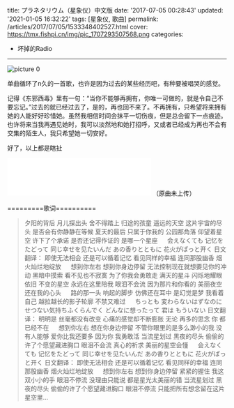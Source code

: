 title: プラネタリウム（星象仪）中文版
date: '2017-07-05 00:28:43'
updated: '2021-01-05 16:32:22'
tags: [星象仪, 歌曲]
permalink: /articles/2017/07/05/1533348402527.html
cover: https://tmx.fishpi.cn/img/pic_1707293507568.png
categories: 
- 坏掉的Radio
---
![picture 0](https://tmx.fishpi.cn/img/pic_1707293507568.png)  


单曲循环了n久的一首歌，也许是因为过去的某些经历吧，有种要被唱哭的感觉。

记得《东邪西毒》里有一句：“当你不能够再拥有，你唯一可做的，就是令自己不要忘记。”过去的就已经过去了，是的，再也回不来了。不再拥有，只希望将来拥有她的人能好好珍惜她。虽然我相信时间会抹平一切伤痕，但是总会留下一点痕迹。也许将来当我再遇见她时，我可以淡然地和她打招呼，又或者已经成为再也不会有交集的陌生人，我只希望她一切安好。

<!--more-->

好了，以上都是瞎扯

<iframe frameborder="no" border="0" marginwidth="0" marginheight="0" width=330 height=86 src="//music.163.com/outchain/player?type=2&id=464449084&auto=1&height=66"></iframe>
（原曲未上传）

=========歌词==========

> 夕阳的背后 月儿探出头 舍不得踏上 归途的孩童
> 遥远的天空 这片宇宙的尽头 是否会有你静静在等候
> 夏天的最后 只属于你我的 公园那角落
> 仰望着星空 许下了个承诺 是否还记得作证的 是哪一个星座
> &emsp;
> 会えなくても 记忆をたどって 同じ幸せを见たいんだ
> あの香りとともに 花火がぱっと开く
> 日文翻译：
> 即使无法相会 还是可以循着记忆 看见同样的幸福
> 连同那股幽香 烟火灿烂地绽放
> &emsp;
> 想到你左右 想到你身边停留 无法控制现在就想要见你的冲动
> 黑暗中摸索 看不见也不寂寞 为了你我会勇敢走
> 满天的星斗 闪烁地耀眼依旧 不变的星空 永远在这里陪我
> 眼泪不会流 因为那片和你看的 美丽夜空还在我的心头
> &emsp;
> 路的那一头 响起的脚步 仿佛还在耳中 是幻觉是梦
> 我看着自己 越拉越长的影子轮廓 不禁又难过
> &emsp;
> ちっとも 変わらないはずなのに せつない気持ちふくらんでく
> どんなに想ったって 君は もういない
> 日文翻译：
> 明明是 丝毫都没有改变 心痛的感觉却不断膨胀
> 无论 再多的思念 你 都已经不在
> &emsp;
> 想到你左右 想在你身边停留 不管你眼里的是多么渺小的我
> 没有人能够 爱你比我还要多 因为你 我勇敢活
> 当流星划过 黑夜的尽头 偷偷的许了个愿望藏进胸口
> 眼泪不会流 真心的祈求 美丽的星空会懂
> &emsp;
> 会えなくても 记忆をたどって 同じ幸せを见たいんだ
> あの香りとともに 花火がぱっと开く
> 日文翻译：
> 即使无法相会 还是可以循着记忆 看见同样的幸福
> 连同那股幽香 烟火灿烂地绽放
> &emsp;
> 想到你左右 想到你身边停留 紧紧的握住 我这双小小的手
> 眼泪不停流 没理由只能说 都是星光太美丽的错
> 当流星划过 黑夜的尽头 偷偷的许了个愿望藏进胸口
> 眼泪不停流 只能把所有想念留在这片星空里…

